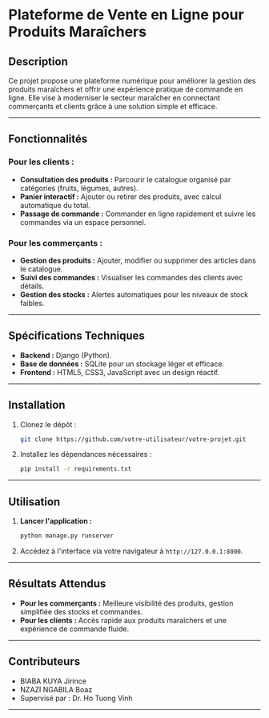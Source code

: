 # Plateforme de Vente en Ligne pour Produits Maraîchers

## Description
Ce projet propose une plateforme numérique pour améliorer la gestion des produits maraîchers et offrir une expérience pratique de commande en ligne. Elle vise à moderniser le secteur maraîcher en connectant commerçants et clients grâce à une solution simple et efficace.

---

## Fonctionnalités
### Pour les clients :
- **Consultation des produits :** Parcourir le catalogue organisé par catégories (fruits, légumes, autres).
- **Panier interactif :** Ajouter ou retirer des produits, avec calcul automatique du total.
- **Passage de commande :** Commander en ligne rapidement et suivre les commandes via un espace personnel.

### Pour les commerçants :
- **Gestion des produits :** Ajouter, modifier ou supprimer des articles dans le catalogue.
- **Suivi des commandes :** Visualiser les commandes des clients avec détails.
- **Gestion des stocks :** Alertes automatiques pour les niveaux de stock faibles.

---

## Spécifications Techniques
- **Backend :** Django (Python).
- **Base de données :** SQLite pour un stockage léger et efficace.
- **Frontend :** HTML5, CSS3, JavaScript avec un design réactif.

---

## Installation
1. Clonez le dépôt :
   ```bash
   git clone https://github.com/votre-utilisateur/votre-projet.git
   ```
2. Installez les dépendances nécessaires :
   ```bash
   pip install -r requirements.txt
   ```

---

## Utilisation
1. **Lancer l'application :**
   ```bash
   python manage.py runserver
   ```
2. Accédez à l'interface via votre navigateur à `http://127.0.0.1:8000`.

---

## Résultats Attendus
- **Pour les commerçants :** Meilleure visibilité des produits, gestion simplifiée des stocks et commandes.
- **Pour les clients :** Accès rapide aux produits maraîchers et une expérience de commande fluide.

---

## Contributeurs
- BIABA KUYA Jirince
- NZAZI NGABILA Boaz
- Supervisé par : Dr. Ho Tuong Vinh

---

